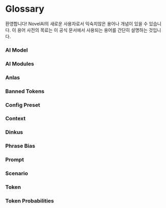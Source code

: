 # Glossary
환영합니다! NovelAI의 새로운 사용자로서 익숙치않은 용어나 개념이 있을 수 있습니다. 이 용어 사전의 목료는 이 공식 문서에서 사용되는 용어를 간단히 설명하는 것입니다.

### AI Model


### AI Modules


### Anlas
### Banned Tokens

### Config Preset

### Context

### Dinkus
### Phrase Bias
### Prompt


### Scenario

### Token

### Token Probabilities